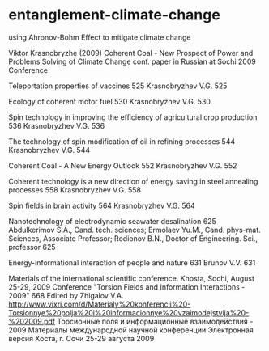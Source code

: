 # entanglement-climate-change
using Ahronov-Bohm Effect to mitigate climate change


Viktor Krasnobryzhe (2009) Coherent Сoal - New Prospect of Power and Problems Solving of Climate Change conf. paper in Russian at Sochi 2009 Conference



Teleportation properties of vaccines 525
Krasnobryzhev V.G. 525

Ecology of coherent motor fuel 530
Krasnobryzhev V.G. 530

Spin technology in improving the efficiency of agricultural
crop production 536
Krasnobryzhev V.G. 536

The technology of spin modification of oil in refining processes 544
Krasnobryzhev V.G. 544

Coherent Coal - A New Energy Outlook 552
Krasnobryzhev V.G. 552

Coherent technology is a new direction of energy saving in steel annealing processes
558
Krasnobryzhev V.G. 558

Spin fields in brain activity 564
Krasnobryzhev V.G. 564


Nanotechnology of electrodynamic seawater desalination 625
Abdulkerimov S.A., Cand. tech. sciences; Ermolaev Yu.M., Cand. phys-mat. Sciences, Associate Professor;
Rodionov B.N., Doctor of Engineering. Sci., professor 625

Energy-informational interaction of people and nature 631
Brunov V.V. 631


Materials of the international scientific conference. Khosta, Sochi, August 25-29, 2009 Conference "Torsion Fields and Information Interactions - 2009" 668
Edited by Zhigalov V.A.
http://www.vixri.com/d/Materialy%20konferencii%20-Torsionnye%20polja%20i%20informacionnye%20vzaimodejstvija%20-%202009.pdf
Торсионные поля и информационные
взаимодействия - 2009
Материалы международной научной конференции
Электронная версия
Хоста, г. Сочи
25-29 августа 2009



